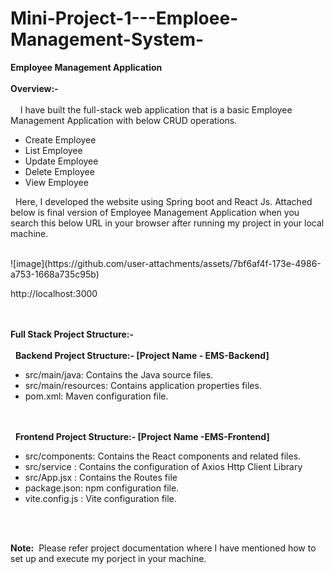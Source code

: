 # Mini-Project-1---Emploee-Management-System-
<b>Employee Management Application</b></br></br>
<b>Overview:-</b></br></br>
   &nbsp; &nbsp; I have built the full-stack web application that is a basic Employee Management Application with below CRUD operations.</br>
<ul>
<li>Create Employee</li>
<li>List Employee</li>
<li>Update Employee</li>
<li>Delete Employee</li>
<li>View Employee</li>
</ul>
    <p>&nbsp;&nbsp;Here, I developed the website using Spring boot and React Js. Attached below is final version of Employee Management Application when you search this below URL in your browser after running my project in your local machine.</p></br>
    ![image](https://github.com/user-attachments/assets/7bf6af4f-173e-4986-a753-1668a735c95b)

http://localhost:3000</br></br></br>

<b>Full Stack Project  Structure:-</b></br></br>
&nbsp;&nbsp;<b>Backend Project  Structure:- [Project Name - EMS-Backend]</b></br>
<ul>
    <li>src/main/java: 	Contains the Java source files.</li>
    <li>src/main/resources: 	Contains application properties files.</li>
    <li>pom.xml: 		Maven configuration file.</li>
</ul></br></br>
&nbsp;&nbsp;<b>Frontend Project  Structure:- [Project Name -EMS-Frontend]</b></br>
<ul>
   <li>src/components:	 Contains the React components and related files.</li>
   <li>src/service : 	Contains the configuration of Axios Http Client Library </li>
   <li>src/App.jsx : 	Contains the Routes file</li>
   <li>package.json: 	npm configuration file.</li>
   <li>vite.config.js : 	Vite configuration file.</li>
</ul></br></br>

<b>Note:</b>&nbsp; Please refer project documentation where I have mentioned how to set up and execute my porject in your machine.</br>
